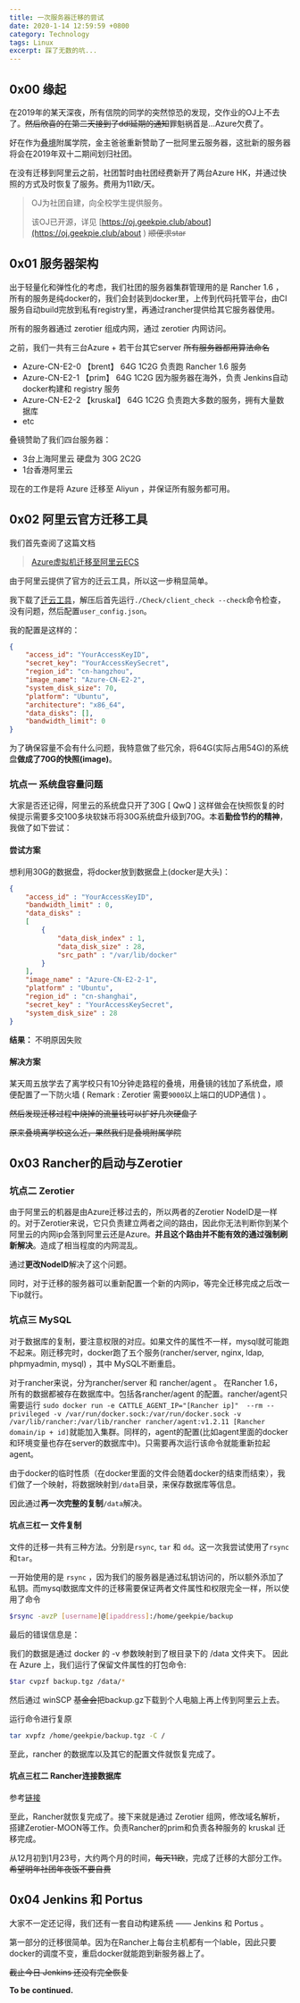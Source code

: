 ```yaml
---
title: 一次服务器迁移的尝试
date: 2020-1-14 12:59:59 +0800
category: Technology
tags: Linux
excerpt: 踩了无数的坑...
---
```




## 0x00 缘起

在2019年的某天深夜，所有信院的同学的突然惊恐的发现，交作业的OJ上不去了。<del>然后欣喜的在第二天接到了ddl延期的通知</del>罪魁祸首是...Azure欠费了。



好在作为[叠境]([https://www.dgene.com](https://www.dgene.com/))附属学院，金主爸爸重新赞助了一批阿里云服务器，这批新的服务器将会在2019年双十二期间划归社团。



在没有迁移到阿里云之前，社团暂时由社团经费新开了两台Azure HK，并通过快照的方式及时恢复了服务。费用为11欧/天。



> OJ为社团自建，向全校学生提供服务。 
>
> 该OJ已开源，详见 [https://oj.geekpie.club/about](https://oj.geekpie.club/about )  <del>顺便求star</del>



## 0x01 服务器架构

出于轻量化和弹性化的考虑，我们社团的服务器集群管理用的是 Rancher 1.6 ，所有的服务是纯docker的，我们会封装到docker里，上传到代码托管平台，由CI服务自动build完放到私有registry里，再通过rancher提供给其它服务器使用。



所有的服务器通过 zerotier 组成内网，通过 zerotier 内网访问。




之前，我们一共有三台Azure + 若干台其它server <del>所有服务器都用算法命名</del>

- Azure-CN-E2-0 【brent﻿】            64G        1C2G        负责跑 Rancher 1.6  服务
- Azure-CN-E2-1 【prim﻿】             64G         1C2G        因为服务器在海外，负责 Jenkins自动docker构建和 registry 服务
- Azure-CN-E2-2 【kruskal﻿】         64G         1C2G        负责跑大多数的服务，拥有大量数据库
- etc



叠镜赞助了我们四台服务器：

- 3台上海阿里云 硬盘为 30G  2C2G
- 1台香港阿里云



现在的工作是将 Azure 迁移至 Aliyun ，并保证所有服务都可用。



## 0x02 阿里云官方迁移工具

我们首先查阅了这篇文档

> [Azure虚拟机迁移至阿里云ECS]( https://help.aliyun.com/document_detail/100959.html )



由于阿里云提供了官方的迁云工具，所以这一步稍显简单。



我下载了[迁云工具](https://help.aliyun.com/document_detail/62394.html?spm=a2c4g.11186623.2.18.6c1d7f90FuSH6T#section-twq-sxz-jfb)，解压后首先运行`./Check/client_check --check`命令检查，没有问题，然后配置` user_config.json `。

我的配置是这样的：

```json
{
    "access_id": "YourAccessKeyID",
    "secret_key": "YourAccessKeySecret",
    "region_id": "cn-hangzhou",
    "image_name": "Azure-CN-E2-2",
    "system_disk_size": 70,
    "platform": "Ubuntu",
    "architecture": "x86_64",
    "data_disks": [],
    "bandwidth_limit": 0
}
```

为了确保容量不会有什么问题，我特意做了些冗余，将64G(实际占用54G)的系统盘**做成了70G的快照(image)**。



### 坑点一    系统盘容量问题

大家是否还记得，阿里云的系统盘只开了30G [ QwQ ] 这样做会在快照恢复的时候提示需要多交100多块软妹币将30G系统盘升级到70G。本着**勤俭节约的精神**，我做了如下尝试： 



#### 尝试方案

想利用30G的数据盘，将docker放到数据盘上(docker是大头)：

```json
{
	"access_id" : "YourAccessKeyID",
	"bandwidth_limit" : 0,
	"data_disks" : 
	[
		{
			"data_disk_index" : 1,
			"data_disk_size" : 28,
			"src_path" : "/var/lib/docker"
		}
	],
	"image_name" : "Azure-CN-E2-2-1",
	"platform" : "Ubuntu",
	"region_id" : "cn-shanghai",
	"secret_key" : "YourAccessKeySecret",
	"system_disk_size" : 28
}

```

**结果：** 不明原因失败



#### 解决方案 

某天周五放学去了离学校只有10分钟走路程的叠境，用叠镜的钱加了系统盘，顺便配置了一下防火墙 ( Remark : Zerotier 需要`9000`以上端口的UDP通信 ) 。

<del>然后发现迁移过程中烧掉的流量钱可以扩好几次硬盘了</del>

<del>原来叠境离学校这么近，果然我们是叠境附属学院</del>




## 0x03 Rancher的启动与Zerotier

### 坑点二 Zerotier

由于阿里云的机器是由Azure迁移过去的，所以两者的Zerotier NodeID是一样的。对于Zerotier来说，它只负责建立两者之间的路由，因此你无法判断你到某个阿里云的内网ip会落到阿里云还是Azure。**并且这个路由并不能有效的通过强制刷新解决**。造成了相当程度的内网混乱。

通过**更改NodeID**解决了这个问题。

同时，对于迁移的服务器可以重新配置一个新的内网ip，等完全迁移完成之后改一下ip就行。



### 坑点三 MySQL

对于数据库的复制，要注意权限的对应。如果文件的属性不一样，mysql就可能跑不起来。刚迁移完时，docker跑了五个服务(rancher/server, nginx, ldap, phpmyadmin, mysql) ，其中 MySQL不断重启。



对于rancher来说，分为rancher/server 和 rancher/agent 。 在Rancher 1.6， 所有的数据都被存在数据库中。包括各rancher/agent 的配置。rancher/agent只需要运行 `sudo docker run -e CATTLE_AGENT_IP="[Rancher ip]"  --rm --privileged -v /var/run/docker.sock:/var/run/docker.sock -v /var/lib/rancher:/var/lib/rancher rancher/agent:v1.2.11 [Rancher domain/ip + id]`就能加入集群。同样的，agent的配置(比如agent里面的docker和环境变量也存在server的数据库中)。只需要再次运行该命令就能重新拉起agent。

由于docker的临时性质（在docker里面的文件会随着docker的结束而结束），我们做了一个映射，将数据映射到`/data`目录，来保存数据库等信息。

因此通过**再一次完整的复制**`/data`解决。



#### 坑点三杠一 文件复制

文件的迁移一共有三种方法。分别是`rsync`, `tar` 和 `dd`。这一次我尝试使用了`rsync` 和`tar`。



一开始使用的是 `rsync` ，因为我们的服务器是通过私钥访问的，所以额外添加了私钥。而mysql数据库文件的迁移需要保证两者文件属性和权限完全一样，所以使用了命令

```bash
$rsync -avzP [username]@[ipaddress]:/home/geekpie/backup
```

最后的错误信息是：

我们的数据是通过 docker 的 -v 参数映射到了根目录下的 /data 文件夹下。 因此在 Azure 上，我们运行了保留文件属性的打包命令:

```bash
$tar cvpzf backup.tgz /data/*
```

然后通过 winSCP <del>基金会</del>把backup.gz下载到个人电脑上再上传到阿里云上去。

运行命令进行复原

```bash
tar xvpfz /home/geekpie/backup.tgz -C /
```

至此，rancher 的数据库以及其它的配置文件就恢复完成了。



#### 坑点三杠二  Rancher连接数据库

参考[链接](https://rancher.com/docs/rancher/v1.6/en/faqs/server/#releasing-the-database-lock)



至此，Rancher就恢复完成了。接下来就是通过 Zerotier 组网，修改域名解析，搭建Zerotier-MOON等工作。负责Rancher的prim和负责各种服务的 kruskal 迁移完成。



从12月初到1月23号，大约两个月的时间，<del>每天11欧</del>，完成了迁移的大部分工作。<del>希望明年社团年夜饭不要自费</del>

## 0x04 Jenkins 和 Portus

大家不一定还记得，我们还有一套自动构建系统 —— Jenkins 和 Portus 。

第一部分的迁移很简单。因为在Rancher上每台主机都有一个lable，因此只要docker的调度不变，重启docker就能跑到新服务器上了。



<del>截止今日 Jenkins 还没有完全恢复</del>





**To be continued.**